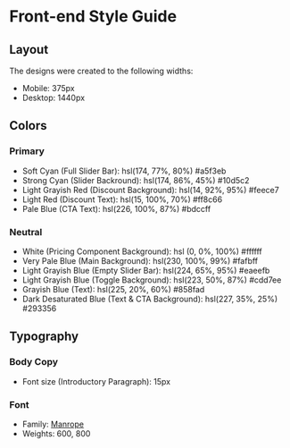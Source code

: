 # Front-end Style Guide

## Layout

The designs were created to the following widths:

- Mobile: 375px
- Desktop: 1440px

## Colors

### Primary

- Soft Cyan (Full Slider Bar): hsl(174, 77%, 80%)                   #a5f3eb
- Strong Cyan (Slider Backround): hsl(174, 86%, 45%)                #10d5c2
- Light Grayish Red (Discount Background): hsl(14, 92%, 95%)        #feece7
- Light Red (Discount Text): hsl(15, 100%, 70%)                     #ff8c66
- Pale Blue (CTA Text): hsl(226, 100%, 87%)                         #bdccff

### Neutral

- White (Pricing Component Background): hsl (0, 0%, 100%)           #ffffff
- Very Pale Blue (Main Background): hsl(230, 100%, 99%)             #fafbff
- Light Grayish Blue (Empty Slider Bar): hsl(224, 65%, 95%)         #eaeefb
- Light Grayish Blue (Toggle Background): hsl(223, 50%, 87%)        #cdd7ee
- Grayish Blue (Text): hsl(225, 20%, 60%)                           #858fad
- Dark Desaturated Blue (Text & CTA Background): hsl(227, 35%, 25%)	#293356

## Typography

### Body Copy

- Font size (Introductory Paragraph): 15px

### Font

- Family: [Manrope](https://fonts.google.com/specimen/Manrope)
- Weights: 600, 800
